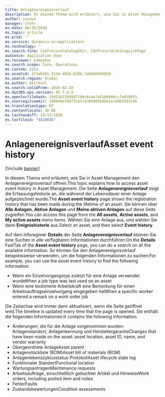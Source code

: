 ```yaml
---
title: Anlagenereignisverlauf
description: In diesem Thema wird erläutert, wie Sie in Asset Management den Anlagenereignisverlauf öffnen.
author: josaw1
manager: tfehr
ms.date: 06/26/2019
ms.topic: article
ms.prod: ''
ms.service: dynamics-ax-applications
ms.technology: ''
ms.search.form: CatProcureCatalogEdit, CatProcureCatalogListPage
audience: Application User
ms.reviewer: kamaybac
ms.search.scope: Core, Operations
ms.custom: 2214
ms.assetid: 2f3e0441-414d-402b-b28b-7ab0d650d658
ms.search.region: Global
ms.author: mkirknel
ms.search.validFrom: 2016-02-28
ms.dyn365.ops.version: AX 7.0.0
ms.openlocfilehash: 25d53b1380887789c6c4a7a51b600dccfe4589f5
ms.sourcegitcommit: 199848e78df5cb7c439b001bdbe1ece963593cdb
ms.translationtype: HT
ms.contentlocale: de-DE
ms.lasthandoff: 10/13/2020
ms.locfileid: "4428836"
---
```

# <a name="asset-event-history"></a><span data-ttu-id="22e51-103">Anlagenereignisverlauf</span><span class="sxs-lookup"><span data-stu-id="22e51-103">Asset event history</span></span>

[!include [banner](../../includes/banner.md)]

 

<span data-ttu-id="22e51-104">In diesem Thema wird erläutert, wie Sie in Asset Management den Anlagenereignisverlauf öffnen.</span><span class="sxs-lookup"><span data-stu-id="22e51-104">This topic explains how to access asset event history in Asset Management.</span></span> <span data-ttu-id="22e51-105">Die Seite **Anlagenereignisverlauf** zeigt die Erfassungshistorie an, die während der Lebensdauer einer Anlage aufgezeichnet wurde.</span><span class="sxs-lookup"><span data-stu-id="22e51-105">The **Asset event history** page shows the registration history that has been made during the lifetime of an asset.</span></span> <span data-ttu-id="22e51-106">Sie können über **Alle Anlagen**, **Aktive Anlagen** und **Meine aktiven Anlagen** auf diese Seite zugreifen.</span><span class="sxs-lookup"><span data-stu-id="22e51-106">You can access this page from the **All assets**, **Active assets**, and **My active assets** menu items.</span></span> <span data-ttu-id="22e51-107">Wählen Sie eine Anlage aus, und wählen Sie dann **Ereignishistorie** aus.</span><span class="sxs-lookup"><span data-stu-id="22e51-107">Select an asset, and then select **Event history**.</span></span>

<span data-ttu-id="22e51-108">Auf dem Inforegister **Details** der Seite **Anlagenereignisverlauf** können Sie eine Suchen in alle verfügbaren Informationen durchführen.</span><span class="sxs-lookup"><span data-stu-id="22e51-108">On the **Details** FastTab of the **Asset event history** page, you can do a search on all the available information.</span></span> <span data-ttu-id="22e51-109">So können Sie den Anlagenereignisverlauf beispielsweise verwenden, um die folgenden Informationen zu suchen:</span><span class="sxs-lookup"><span data-stu-id="22e51-109">For example, you can use the asset event history to find the following information:</span></span>

- <span data-ttu-id="22e51-110">Wann ein Einzelvorgangstyp zuletzt für eine Anlage verwendet wurde</span><span class="sxs-lookup"><span data-stu-id="22e51-110">When a job type was last used on an asset</span></span>
- <span data-ttu-id="22e51-111">Wenn eine bestimmte Arbeitskraft eine Bemerkung für einen Arbeitsauftragseinzelvorgang eingegeben hat</span><span class="sxs-lookup"><span data-stu-id="22e51-111">When a specific worker entered a remark on a work order job</span></span>

<span data-ttu-id="22e51-112">Die Zeitachse wird immer dann aktualisiert, wenn die Seite geöffnet wird.</span><span class="sxs-lookup"><span data-stu-id="22e51-112">The timeline is updated every time that the page is opened.</span></span> <span data-ttu-id="22e51-113">Sie enthält die folgenden Informationen:</span><span class="sxs-lookup"><span data-stu-id="22e51-113">It contains the following information:</span></span>

- <span data-ttu-id="22e51-114">Änderungen, die für die Anlage vorgenommen wurden: Anlagenstandort, Anlagenkennung und Herstellergarantie</span><span class="sxs-lookup"><span data-stu-id="22e51-114">Changes that have been made on the asset: asset location, asset ID, name, and vendor warranty</span></span>
- <span data-ttu-id="22e51-115">Übergeordnete Anlage</span><span class="sxs-lookup"><span data-stu-id="22e51-115">Asset parent</span></span>
- <span data-ttu-id="22e51-116">Anlagenstückliste (BOM)</span><span class="sxs-lookup"><span data-stu-id="22e51-116">Asset bill of materials (BOM)</span></span>
- <span data-ttu-id="22e51-117">Anlagenlebenszyklusstatus-Protokoll</span><span class="sxs-lookup"><span data-stu-id="22e51-117">Asset lifecycle state log</span></span>
- <span data-ttu-id="22e51-118">Funktionaler Standort</span><span class="sxs-lookup"><span data-stu-id="22e51-118">Functional location</span></span>
- <span data-ttu-id="22e51-119">Wartungsanfragen</span><span class="sxs-lookup"><span data-stu-id="22e51-119">Maintenance requests</span></span>
- <span data-ttu-id="22e51-120">Arbeitsaufträge, einschließlich gebuchter Artikel und Hinweise</span><span class="sxs-lookup"><span data-stu-id="22e51-120">Work orders, including posted item and notes</span></span>
- <span data-ttu-id="22e51-121">Fehler</span><span class="sxs-lookup"><span data-stu-id="22e51-121">Faults</span></span>
- <span data-ttu-id="22e51-122">Zustandsbewertungen</span><span class="sxs-lookup"><span data-stu-id="22e51-122">Condition assessments</span></span>
